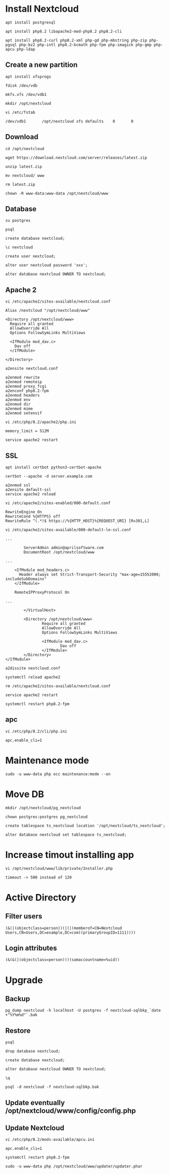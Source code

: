 # Install Nextcloud
```
apt install postgresql
```

```
apt install php8.2 libapache2-mod-php8.2 php8.2-cli
```

```
apt install php8.2-curl php8.2-xml php-gd php-mbstring php-zip php-pgsql php-bz2 php-intl php8.2-bcmath php-fpm php-imagick php-gmp php-apcu php-ldap
```

## Create a new partition
```
apt install xfsprogs
```

```
fdisk /dev/vdb
```

```
mkfs.xfs /dev/vdb1
```

```
mkdir /opt/nextcloud
```

```
vi /etc/fstab
```

```
/dev/vdb1       /opt/nextcloud xfs defaults    0       0
```

## Download
```
cd /opt/nextcloud
```

```
wget https://download.nextcloud.com/server/releases/latest.zip
```

```
unzip latest.zip
```

```
mv nextcloud/ www
```

```
rm latest.zip
```

```
chown -R www-data:www-data /opt/nextcloud/www
```

## Database
```
su postgres
```

```
psql
```

```
create database nextcloud;
```

```
\c nextcloud
```

```
create user nextcloud;
```

```
alter user nextcloud password 'xxx';
```

```
alter database nextcloud OWNER TO nextcloud;
```


## Apache 2
```
vi /etc/apache2/sites-available/nextcloud.conf
```

```
Alias /nextcloud "/opt/nextcloud/www"

<Directory /opt/nextcloud/www>
  Require all granted
  AllowOverride All
  Options FollowSymLinks MultiViews

  <IfModule mod_dav.c>
    Dav off
  </IfModule>

</Directory>
```

```
a2ensite nextcloud.conf
```

```
a2enmod rewrite
a2enmod remoteip
a2enmod proxy_fcgi
a2enconf php8.2-fpm
a2enmod headers
a2enmod env
a2enmod dir
a2enmod mime
a2enmod setenvif
```

```
vi /etc/php/8.2/apache2/php.ini
```

```
memory_limit = 512M
```


```
service apache2 restart
```

## SSL
```
apt install certbot python3-certbot-apache
```


```
certbot --apache -d server.example.com
```



```
a2enmod ssl
a2ensite default-ssl
service apache2 reload
```

```
vi /etc/apache2/sites-enabled/000-default.conf
```

```
RewriteEngine On
RewriteCond %{HTTPS} off
RewriteRule ^(.*)$ https://%{HTTP_HOST}%{REQUEST_URI} [R=301,L]
```

```
vi /etc/apache2/sites-available/000-default-le-ssl.conf
```

```
...

        ServerAdmin admin@aprilsoftware.com
        DocumentRoot /opt/nextcloud/www

...

    <IfModule mod_headers.c>
      Header always set Strict-Transport-Security "max-age=15552000; includeSubDomains"
    </IfModule>

    RemoteIPProxyProtocol On

...

        </VirtualHost>

        <Directory /opt/nextcloud/www>
                Require all granted
                AllowOverride All
                Options FollowSymLinks MultiViews

                <IfModule mod_dav.c>
                        Dav off
                </IfModule>
        </Directory>
</IfModule>
```


```
a2dissite nextcloud.conf
```

```
systemctl reload apache2
```


```
rm /etc/apache2/sites-available/nextcloud.conf
```

```
service apache2 restart
```

```
systemctl restart php8.2-fpm
```


##  apc
```
vi /etc/php/8.2/cli/php.ini
```

```
apc.enable_cli=1
```

# Maintenance mode
```
sudo -u www-data php occ maintenance:mode --on
```

# Move DB
```
mkdir /opt/nextcloud/pg_nextcloud
```

```
chown postgres:postgres pg_nextcloud
```

```
create tablespace ts_nextcloud location '/opt/nextcloud/ts_nextcloud';
```

```
alter database nextcloud set tablespace ts_nextcloud;
```

# Increase timout installing app
```
vi /opt/nextcloud/www/lib/private/Installer.php
```

```
timeout -> 500 instead of 120
```

# Active Directory
## Filter users
```
(&(|(objectclass=person))(|(|(memberof=CN=Nextcloud Users,CN=Users,DC=example,DC=com)(primaryGroupID=1111))))
```

## Login attributes
```
(&(&(|(objectclass=person)))(samaccountname=%uid))
```


# Upgrade
## Backup

```
pg_dump nextcloud -h localhost -U postgres -f nextcloud-sqlbkp_`date +"%Y%m%d"`.bak
```

## Restore

```
psql
```

```
drop database nextcloud;

create database nextcloud;

alter database nextcloud OWNER TO nextcloud;

\q

```

```
psql -d nextcloud -f nextcloud-sqlbkp.bak
```

## Update eventually /opt/nextcloud/www/config/config.php

## Update Nextcloud

```
vi /etc/php/8.2/mods-available/apcu.ini
```

```
apc.enable_cli=1
```

```
systemctl restart php8.2-fpm
```

```
sudo -u www-data php /opt/nextcloud/www/updater/updater.phar
```
